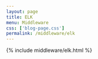 ```yaml
---
layout: page
title: ELK
menu: Middleware
css: ['blog-page.css']
permalink: /middleware/elk
---
```


{% include middleware/elk.html %}
